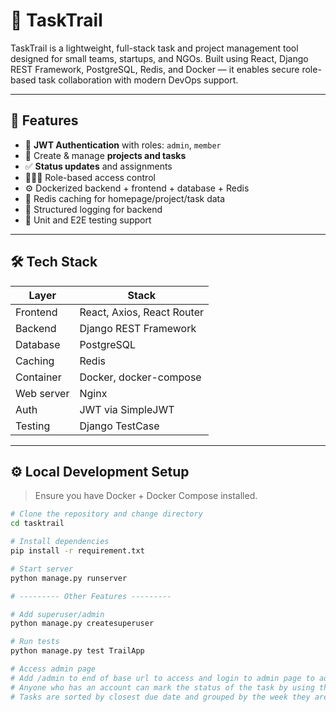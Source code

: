 # 🧩 TaskTrail

TaskTrail is a lightweight, full-stack task and project management tool designed for small teams, startups, and NGOs. Built using React, Django REST Framework, PostgreSQL, Redis, and Docker — it enables secure role-based task collaboration with modern DevOps support.

---

## 🚀 Features

- 🔐 **JWT Authentication** with roles: `admin`, `member`
- 📁 Create & manage **projects and tasks**
- ✅ **Status updates** and assignments
- 🧑‍🤝‍🧑 Role-based access control
- ⚙️ Dockerized backend + frontend + database + Redis
- 🧠 Redis caching for homepage/project/task data
- 🐛 Structured logging for backend
- 🧪 Unit and E2E testing support

---

## 🛠️ Tech Stack

| Layer       | Stack                         |
|-------------|-------------------------------|
| Frontend    | React, Axios, React Router    |
| Backend     | Django REST Framework         |
| Database    | PostgreSQL                    |
| Caching     | Redis                         |
| Container   | Docker, docker-compose        |
| Web server  | Nginx                         |
| Auth        | JWT via SimpleJWT             |
| Testing     | Django TestCase               |

---

## ⚙️ Local Development Setup

> Ensure you have Docker + Docker Compose installed.

```bash
# Clone the repository and change directory
cd tasktrail

# Install dependencies
pip install -r requirement.txt

# Start server
python manage.py runserver

# --------- Other Features ---------

# Add superuser/admin
python manage.py createsuperuser

# Run tests
python manage.py test TrailApp

# Access admin page
# Add /admin to end of base url to access and login to admin page to add tasks
# Anyone who has an account can mark the status of the task by using the website (Not Started, In Progress, Completed)
# Tasks are sorted by closest due date and grouped by the week they are due

